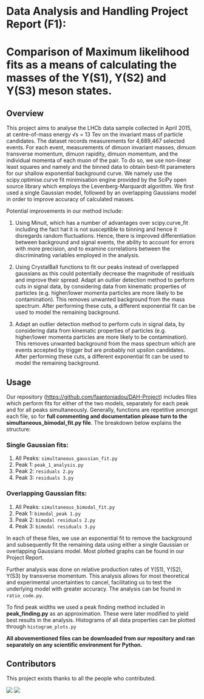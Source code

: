 # Data Analysis and Handling Project Report (F1):
# Comparison of Maximum likelihood fits as a means of calculating the masses of the Υ(S1), Υ(S2) and Υ(S3) meson states. 

## Overview 

This project aims to analyse the LHCb data sample collected in April 2015, at centre-of-mass energy √s = 13 Tev on the invariant mass of particle candidates. The dataset records measurements for 4,689,467 selected events. For each event, measurements of dimuon invariant masses, dimuon transverse momentum, dimuon rapidity, dimuon momentum, and the individual momenta of each muon of the pair. To do so, we use non-linear least squares and namely and the binned data to obtain best-fit parameters for our shallow exponential background curve. We namely use the scipy.optimise.curve fit minimisation engine provided by the SciPy open source library which employs the Levenberg-Marquardt algorithm. We first used a single Gaussian model, followed by an overlapping Gaussians model in order to improve accuracy of calculated masses.

Potential improvements in our method include:
1. Using Minuit, which has a number of advantages over scipy.curve_fit including the fact hat it is not susceptible to binning and hence it disregards random fluctuations. Hence, there is improved differentiation between background and signal events, the ability to account for errors with more precision, and to examine correlations between the discriminating variables employed in the analysis.
    
2. Using CrystalBall functions to fit our peaks instead of overlapped gaussians as this could potentially decrease the magnitude of residuals and improve their spread.
Adapt an outlier detection method to perform cuts in signal data, by considering data from kinematic properties of particles (e.g. higher/lower momenta particles are more likely to be contamination). This removes unwanted background from the mass spectrum. After performing these cuts, a different exponential fit can be used to model the remaining background.

3. Adapt an outlier detection method to perform cuts in signal data, by considering data from kinematic properties of particles (e.g. higher/lower momenta particles are more likely to be contamination). This removes unwanted background from the mass spectrum which are events accepted by trigger but are probably not upsilon candidates. After performing these cuts, a different exponential fit can be used to model the remaining background.

## Usage
Our repository (https://github.com/faantoniadou/DAH-Project) includes files which perform fits for either of the two models, separately for each peak and for all peaks simultaneously. Generally, functions are repetitive amongst each file, so for **full commenting and documentation please turn to the simultaneous_bimodal_fit.py file**. The breakdown below explains the structure:
### Single Gaussian fits:
1. All Peaks: `simultaneous_gaussian_fit.py`
2. Peak 1: `peak_1_analysis.py`
3. Peak 2: `residuals 2.py`
4. Peak 3: `residuals 3.py`

### Overlapping Gaussian fits:
1. All Peaks: `simultaneous_bimodal_fit.py`
2. Peak 1: `bimodal_peak 1.py`
3. Peak 2: `bimodal residuals 2.py`
4. Peak 3: `bimodal residuals 3.py`

In each of these files, we use an exponential fit to remove the background and subsequently fit the remaining data using either a single Gaussian or overlapping Gaussians model. Most plotted graphs can be found in our Project Report.

Further analysis was done on relative production rates of Y(S1), Y(S2), Y(S3) by transverse momentum. This analysis allows for most theoretical and experimental uncertainties to cancel, facilitating us to test the underlying model with greater accuracy. The analysis can be found in `ratio_code.py`.

To find peak widths we used a peak finding method included in **peak_finding.py** as an approximation. These were later modified to yield best results in the analysis.
Histograms of all data properties can be plotted through `histogram_plots.py`

**All abovementioned files can be downloaded from our repository and ran separately on any scientific environment for Python.**

## Contributors 
This project exists thanks to all the people who contributed.

<a href="https://github.com/faantoniadou"><img src="https://avatars.githubusercontent.com/u/63123583?v=4" /></a>
<a href="https://github.com/niamhyclarke"><img src="https://avatars.githubusercontent.com/u/72151616?v=4" /></a>


